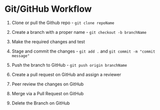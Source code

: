 # Git/GitHub Workflow

1. Clone or pull the Github repo - `git clone repoName`

2. Create a branch with a proper name - `git checkout -b branchName`

3. Make the required changes and test

4. Stage and commit the changes - `git add .` and `git commit -m "commit message"`

5. Push the branch to GitHub - `git push origin branchName`

6. Create a pull request on GitHub and assign a reviewer

7. Peer review the changes on GitHub

8. Merge via a Pull Request on GitHub

9. Delete the Branch on GitHub
